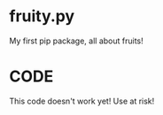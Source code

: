 # fruity.py
My first pip package, all about fruits!

# CODE
This code doesn't work yet! Use at risk!
